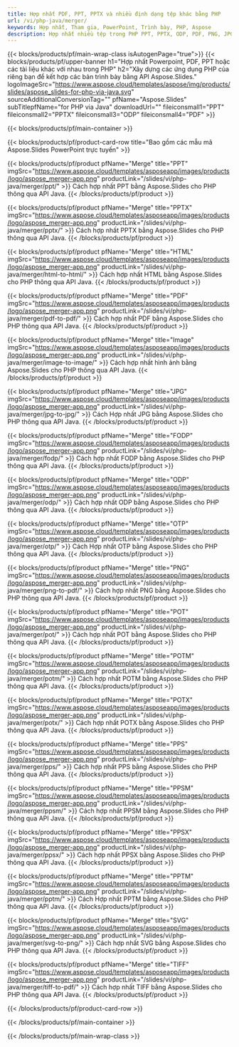 ```yaml
---
title: Hợp nhất PDF, PPT, PPTX và nhiều định dạng tệp khác bằng PHP
url: /vi/php-java/merger/
keywords: Hợp nhất, Tham gia, PowerPoint, Trình bày, PHP, Aspose
description: Hợp nhất nhiều tệp trong PHP PPT, PPTX, ODP, PDF, PNG, JPG và nhiều tệp khác.
---
```


{{< blocks/products/pf/main-wrap-class isAutogenPage="true">}}
{{< blocks/products/pf/upper-banner h1="Hợp nhất Powerpoint, PDF, PPT hoặc các tài liệu khác với nhau trong PHP" h2="Xây dựng các ứng dụng PHP của riêng bạn để kết hợp các bản trình bày bằng API Aspose.Slides." logoImageSrc="https://www.aspose.cloud/templates/aspose/img/products/slides/aspose_slides-for-php-via-java.svg" sourceAdditionalConversionTag="" pfName="Aspose.Slides" subTitlepfName="for PHP via Java" downloadUrl="" fileiconsmall1="PPT" fileiconsmall2="PPTX" fileiconsmall3="ODP" fileiconsmall4="PDF" >}}

{{< blocks/products/pf/main-container >}}

{{< blocks/products/pf/product-card-row title="Bao gồm các mẫu mã Aspose.Slides PowerPoint trực tuyến" >}}

{{< blocks/products/pf/product pfName="Merge" title="PPT" imgSrc="https://www.aspose.cloud/templates/asposeapp/images/products/logo/aspose_merger-app.png" productLink="/slides/vi/php-java/merger/ppt/" >}}
Cách hợp nhất PPT bằng Aspose.Slides cho PHP thông qua API Java.
{{< /blocks/products/pf/product >}}

{{< blocks/products/pf/product pfName="Merge" title="PPTX" imgSrc="https://www.aspose.cloud/templates/asposeapp/images/products/logo/aspose_merger-app.png" productLink="/slides/vi/php-java/merger/pptx/" >}}
Cách hợp nhất PPTX bằng Aspose.Slides cho PHP thông qua API Java.
{{< /blocks/products/pf/product >}}

{{< blocks/products/pf/product pfName="Merge" title="HTML" imgSrc="https://www.aspose.cloud/templates/asposeapp/images/products/logo/aspose_merger-app.png" productLink="/slides/vi/php-java/merger/html-to-html/" >}}
Cách hợp nhất HTML bằng Aspose.Slides cho PHP thông qua API Java.
{{< /blocks/products/pf/product >}}

{{< blocks/products/pf/product pfName="Merge" title="PDF" imgSrc="https://www.aspose.cloud/templates/asposeapp/images/products/logo/aspose_merger-app.png" productLink="/slides/vi/php-java/merger/pdf-to-pdf/" >}}
Cách hợp nhất PDF bằng Aspose.Slides cho PHP thông qua API Java.
{{< /blocks/products/pf/product >}}

{{< blocks/products/pf/product pfName="Merge" title="Image" imgSrc="https://www.aspose.cloud/templates/asposeapp/images/products/logo/aspose_merger-app.png" productLink="/slides/vi/php-java/merger/image-to-image/" >}}
Cách hợp nhất hình ảnh bằng Aspose.Slides cho PHP thông qua API Java.
{{< /blocks/products/pf/product >}}

{{< blocks/products/pf/product pfName="Merge" title="JPG" imgSrc="https://www.aspose.cloud/templates/asposeapp/images/products/logo/aspose_merger-app.png" productLink="/slides/vi/php-java/merger/jpg-to-jpg/" >}}
Cách Hợp nhất JPG bằng Aspose.Slides cho PHP thông qua API Java.
{{< /blocks/products/pf/product >}}

{{< blocks/products/pf/product pfName="Merge" title="FODP" imgSrc="https://www.aspose.cloud/templates/asposeapp/images/products/logo/aspose_merger-app.png" productLink="/slides/vi/php-java/merger/fodp/" >}}
Cách hợp nhất FODP bằng Aspose.Slides cho PHP thông qua API Java.
{{< /blocks/products/pf/product >}}

{{< blocks/products/pf/product pfName="Merge" title="ODP" imgSrc="https://www.aspose.cloud/templates/asposeapp/images/products/logo/aspose_merger-app.png" productLink="/slides/vi/php-java/merger/odp/" >}}
Cách hợp nhất ODP bằng Aspose.Slides cho PHP thông qua API Java.
{{< /blocks/products/pf/product >}}

{{< blocks/products/pf/product pfName="Merge" title="OTP" imgSrc="https://www.aspose.cloud/templates/asposeapp/images/products/logo/aspose_merger-app.png" productLink="/slides/vi/php-java/merger/otp/" >}}
Cách Hợp nhất OTP bằng Aspose.Slides cho PHP thông qua API Java.
{{< /blocks/products/pf/product >}}

{{< blocks/products/pf/product pfName="Merge" title="PNG" imgSrc="https://www.aspose.cloud/templates/asposeapp/images/products/logo/aspose_merger-app.png" productLink="/slides/vi/php-java/merger/png-to-pdf/" >}}
Cách hợp nhất PNG bằng Aspose.Slides cho PHP thông qua API Java.
{{< /blocks/products/pf/product >}}

{{< blocks/products/pf/product pfName="Merge" title="POT" imgSrc="https://www.aspose.cloud/templates/asposeapp/images/products/logo/aspose_merger-app.png" productLink="/slides/vi/php-java/merger/pot/" >}}
Cách hợp nhất POT bằng Aspose.Slides cho PHP thông qua API Java.
{{< /blocks/products/pf/product >}}

{{< blocks/products/pf/product pfName="Merge" title="POTM" imgSrc="https://www.aspose.cloud/templates/asposeapp/images/products/logo/aspose_merger-app.png" productLink="/slides/vi/php-java/merger/potm/" >}}
Cách hợp nhất POTM bằng Aspose.Slides cho PHP thông qua API Java.
{{< /blocks/products/pf/product >}}

{{< blocks/products/pf/product pfName="Merge" title="POTX" imgSrc="https://www.aspose.cloud/templates/asposeapp/images/products/logo/aspose_merger-app.png" productLink="/slides/vi/php-java/merger/potx/" >}}
Cách hợp nhất POTX bằng Aspose.Slides cho PHP thông qua API Java.
{{< /blocks/products/pf/product >}}

{{< blocks/products/pf/product pfName="Merge" title="PPS" imgSrc="https://www.aspose.cloud/templates/asposeapp/images/products/logo/aspose_merger-app.png" productLink="/slides/vi/php-java/merger/pps/" >}}
Cách hợp nhất PPS bằng Aspose.Slides cho PHP thông qua API Java.
{{< /blocks/products/pf/product >}}

{{< blocks/products/pf/product pfName="Merge" title="PPSM" imgSrc="https://www.aspose.cloud/templates/asposeapp/images/products/logo/aspose_merger-app.png" productLink="/slides/vi/php-java/merger/ppsm/" >}}
Cách hợp nhất PPSM bằng Aspose.Slides cho PHP thông qua API Java.
{{< /blocks/products/pf/product >}}

{{< blocks/products/pf/product pfName="Merge" title="PPSX" imgSrc="https://www.aspose.cloud/templates/asposeapp/images/products/logo/aspose_merger-app.png" productLink="/slides/vi/php-java/merger/ppsx/" >}}
Cách hợp nhất PPSX bằng Aspose.Slides cho PHP thông qua API Java.
{{< /blocks/products/pf/product >}}

{{< blocks/products/pf/product pfName="Merge" title="PPTM" imgSrc="https://www.aspose.cloud/templates/asposeapp/images/products/logo/aspose_merger-app.png" productLink="/slides/vi/php-java/merger/pptm/" >}}
Cách Hợp nhất PPTM bằng Aspose.Slides cho PHP thông qua API Java.
{{< /blocks/products/pf/product >}}

{{< blocks/products/pf/product pfName="Merge" title="SVG" imgSrc="https://www.aspose.cloud/templates/asposeapp/images/products/logo/aspose_merger-app.png" productLink="/slides/vi/php-java/merger/svg-to-png/" >}}
Cách hợp nhất SVG bằng Aspose.Slides cho PHP thông qua API Java.
{{< /blocks/products/pf/product >}}

{{< blocks/products/pf/product pfName="Merge" title="TIFF" imgSrc="https://www.aspose.cloud/templates/asposeapp/images/products/logo/aspose_merger-app.png" productLink="/slides/vi/php-java/merger/tiff-to-pdf/" >}}
Cách hợp nhất TIFF bằng Aspose.Slides cho PHP thông qua API Java.
{{< /blocks/products/pf/product >}}

{{< /blocks/products/pf/product-card-row >}}

{{< /blocks/products/pf/main-container >}}
    
{{< /blocks/products/pf/main-wrap-class >}}